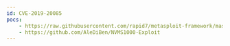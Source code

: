 ```yaml
---
id: CVE-2019-20085
pocs:
    - https://raw.githubusercontent.com/rapid7/metasploit-framework/master/modules/auxiliary/scanner/http/tvt_nvms_traversal.rb
    - https://github.com/AleDiBen/NVMS1000-Exploit
---
```

